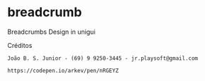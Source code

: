 # breadcrumb
Breadcrumbs Design in unigui

Créditos

    João B. S. Junior - (69) 9 9250-3445 - jr.playsoft@gmail.com

    https://codepen.io/arkev/pen/nRGEYZ
